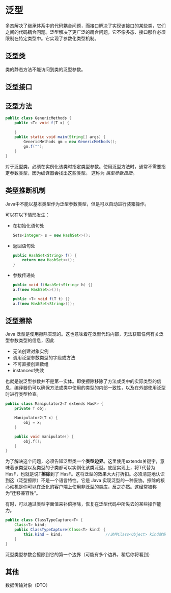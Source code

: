 #  泛型

多态解决了继承体系中的代码耦合问题，而接口解决了实现该接口的某些类，它们之间的代码耦合问题。泛型解决了更广泛的耦合问题，它不像多态、接口那样必须限制在特定类型中。它实现了参数化类型机制。

## 泛型类

类的静态方法不能访问到类的泛型参数。

## 泛型接口

## 泛型方法

~~~java
public class GenericMethods {
    public <T> void f(T x) {
        
    }
    public static void main(String[] args) {
        GenericMethods gm = new GenericMethods();
        gm.f("");
    }
}
~~~

对于泛型类，必须在实例化该类时指定类型参数。使用泛型方法时，通常不需要指定参数类型，因为编译器会找出这些类型。 这称为 *类型参数推断*。

## 类型推断机制

Java中不能以基本类型作为泛型参数类型，但是可以自动进行装箱操作。

可以在以下情形发生：

- 在初始化语句处

	~~~ java
	Sets<Integer> s = new HashSet<>();
	~~~

	

- 返回语句处

	~~~java
	public HashSet<String> f() {
	    return new HashSet<>();
	}
	~~~

	

- 参数传递处

	~~~java
	public void f(HashSet<String> h) {}
	a.f(new HashSet<>());
	
	public <T> void f(T t) {}
	a.f(new HashSet<String>());
	~~~





## 泛型擦除

Java 泛型是使用擦除实现的。这也意味着在泛型代码内部，无法获取任何有关泛型参数类型的信息，因此

- 无法创建对象实例
- 调用泛型参数类型的字段或方法
- 不可直接创建数组
- instanceof失效


也就是说泛型参数并不是第一实体。即使擦除移除了方法或类中的实际类型的信息，编译器仍可以确保方法或类中使用的类型的内部一致性，以及在外部使用泛型时进行类型检查。

~~~c++
public class Manipulator2<T extends HasF> {
    private T obj;

    Manipulator2(T x) {
        obj = x;
    }

    public void manipulate() {
        obj.f();
    }
}
~~~

为了解决这个问题，必须告知泛型类一个**类型边界**。这里使用extends关键字，意味着该类型以及类型的子类都可以实例化该类泛型。底层实现上，将T代替为HasF，也就是说T**擦除**到了 HasF。这将泛型的效果大大打折扣。必须清楚地认识到这（泛型擦除）不是一个语言特性。它是 Java 实现泛型的一种妥协。擦除的核心动机是你可以在泛化的客户端上使用非泛型的类库，反之亦然。这经常被称为“迁移兼容性”。

有时，可以通过类型字面值来补偿擦除，恢复在泛型代码中所失去的某些操作能力。

~~~java
public class ClassTypeCapture<T> {
    Class<T> kind;
    public ClassTypeCapture(Class<T> kind) {
        this.kind = kind;					//这样Class<Object> kind就保存了类的信息
	}
}
~~~



泛型类型参数会擦除到它的第一个边界（可能有多个边界，稍后你将看到）

## 其他

数据传输对象（DTO）